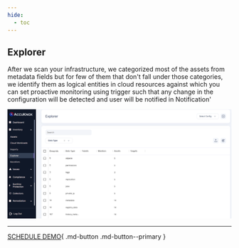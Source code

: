```yaml
---
hide:
  - toc
---
```


## **Explorer**

After we scan your infrastructure, we categorized most of the assets from metadata fields but for few of them that don't fall under those categories, we identify them as logical entities in cloud resources against which you can set proactive monitoring using trigger such that any change in the configuration will be detected and user will be notified in Notification'

![](/saas/images/explorer.png)

- - - 
[SCHEDULE DEMO](https://www.accuknox.com/contact-us){ .md-button .md-button--primary }